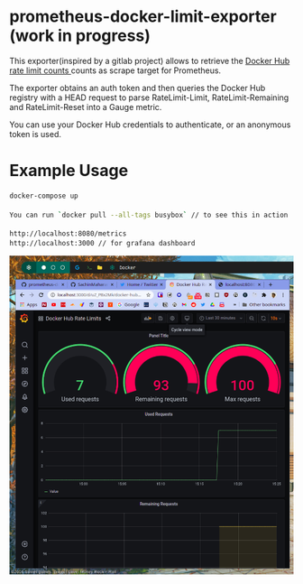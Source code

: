 # prometheus-docker-limit-exporter (work in progress)

This exporter(inspired by a gitlab project) allows to retrieve the [Docker Hub rate limit counts ](https://docs.docker.com/docker-hub/download-rate-limit/#how-can-i-check-my-current-rate) counts as scrape target for Prometheus.

The exporter obtains an auth token and then queries the Docker Hub registry with a HEAD request to parse RateLimit-Limit, RateLimit-Remaining and RateLimit-Reset into a Gauge metric.

You can use your Docker Hub credentials to authenticate, or an anonymous token is used.

# Example Usage

```sh
docker-compose up

You can run `docker pull --all-tags busybox` // to see this in action

http://localhost:8080/metrics
http://localhost:3000 // for grafana dashboard

```

![Grafana](grafana.png)
